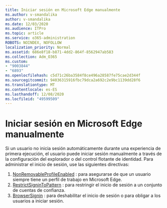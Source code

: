 ```yaml
---
title: Iniciar sesión en Microsoft Edge manualmente
ms.author: v-smandalika
author: v-smandalika
ms.date: 12/03/2020
ms.audience: ITPro
ms.topic: article
ms.service: o365-administration
ROBOTS: NOINDEX, NOFOLLOW
localization_priority: Normal
ms.assetid: 686e8f18-b871-4dd2-864f-8562947ab583
ms.collection: Adm_O365
ms.custom:
- "9003844"
- "6893"
ms.openlocfilehash: c5d71c26ba3584f8ce496a28587fe75cae2d344f
ms.sourcegitcommit: 94036315916fbc79dca2a692c2e9bc1139dd28f6
ms.translationtype: MT
ms.contentlocale: es-ES
ms.lasthandoff: 12/08/2020
ms.locfileid: "49599509"
---
```

# <a name="sign-in-to-microsoft-edge-manually"></a>Iniciar sesión en Microsoft Edge manualmente

Si un usuario no inicia sesión automáticamente durante una experiencia de primera ejecución, el usuario puede iniciar sesión manualmente a través de la configuración del explorador o del control flotante de identidad. Para administrar el inicio de sesión, use las siguientes directivas:

1. [NonRemovableProfileEnabled](https://docs.microsoft.com/deployedge/microsoft-edge-policies#nonremovableprofileenabled) : para asegurarse de que un usuario siempre tiene un perfil de trabajo en Microsoft Edge.
2. [RestrictSigninToPattern](https://docs.microsoft.com/deployedge/microsoft-edge-policies#restrictsignintopattern) : para restringir el inicio de sesión a un conjunto de cuentas de confianza.
3. [BrowserSignin](https://docs.microsoft.com/deployedge/microsoft-edge-policies#browsersignin) : para deshabilitar el inicio de sesión o para obligar a los usuarios a iniciar sesión.

